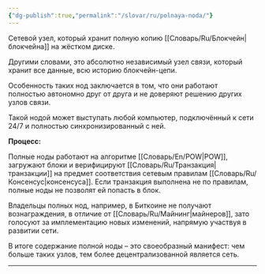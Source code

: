 ```yaml
---
{"dg-publish":true,"permalink":"/slovar/ru/polnaya-noda/"}
---
```



Сетевой узел, который хранит полную копию [[Словарь/Ru/Блокчейн\|блокчейна]] на жёстком диске.

Другими словами, это абсолютно независимый узел связи, который хранит все данные, всю историю блокчейн-цепи.

Особенность таких нод заключается в том, что они работают полностью автономно друг от друга и не доверяют решению других узлов связи.

Такой нодой может выступать любой компьютер, подключённый к сети 24/7 и полностью синхронизированный с ней.

**Процесс:**

Полные ноды работают на алгоритме [[Словарь/En/POW\|POW]], загружают блоки и верифицируют [[Словарь/Ru/Транзакция\|транзакции]] на предмет соответствия сетевым правилам [[Словарь/Ru/Консенсус\|консенсуса]]. Если транзакция выполнена не по правилам, полные ноды не позволят ей попасть в блок.

Владельцы полных нод, например, в Биткоине не получают вознаграждения, в отличие от [[Словарь/Ru/Майнинг\|майнеров]], зато голосуют за имплементацию новых изменений, напрямую участвуя в развитии сети.

В итоге содержание полной ноды – это своеобразный манифест: чем больше таких узлов, тем более децентрализованной является сеть.

---
